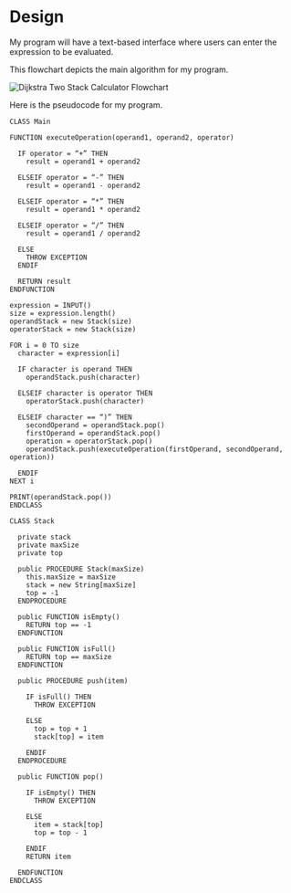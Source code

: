 # Design

My program will have a text-based interface where users can enter the expression to be evaluated.

This flowchart depicts the main algorithm for my program.

![Dijkstra Two Stack Calculator Flowchart](https://github.com/user-attachments/assets/963fdb6f-5be1-4ed3-8d33-69343e168a44)

Here is the pseudocode for my program.

`CLASS Main`  

`FUNCTION executeOperation(operand1, operand2, operator)`  

`  IF operator = “+” THEN`  
`    result = operand1 + operand2`  

`  ELSEIF operator = “-” THEN`  
`    result = operand1 - operand2`  

`  ELSEIF operator = “*” THEN`  
`    result = operand1 * operand2`  

`  ELSEIF operator = “/” THEN`  
`    result = operand1 / operand2`  

`  ELSE`  
`    THROW EXCEPTION`  
`  ENDIF`  

`  RETURN result`  
`ENDFUNCTION`  

`expression = INPUT()`  
`size = expression.length()`  
`operandStack = new Stack(size)`  
`operatorStack = new Stack(size)`  

`FOR i = 0 TO size`  
`  character = expression[i]`  

`  IF character is operand THEN`  
`    operandStack.push(character)`  

`  ELSEIF character is operator THEN`  
`    operatorStack.push(character)`  

`  ELSEIF character == “)” THEN`  
`    secondOperand = operandStack.pop()`  
`    firstOperand = operandStack.pop()`  
`    operation = operatorStack.pop()`  
`    operandStack.push(executeOperation(firstOperand, secondOperand, operation))`  

`  ENDIF`  
`NEXT i`  

`PRINT(operandStack.pop())`  
`ENDCLASS`  

`CLASS Stack`  

`  private stack`  
`  private maxSize`  
`  private top` 

`  public PROCEDURE Stack(maxSize)`  
`    this.maxSize = maxSize`  
`    stack = new String[maxSize]`  
`    top = -1`  
`  ENDPROCEDURE`

`  public FUNCTION isEmpty()`  
`    RETURN top == -1`  
`  ENDFUNCTION`  

`  public FUNCTION isFull()`  
`    RETURN top == maxSize`  
`  ENDFUNCTION`  

`  public PROCEDURE push(item)`  

`    IF isFull() THEN`  
`      THROW EXCEPTION`  

`    ELSE`  
`      top = top + 1`  
`      stack[top] = item`  

`    ENDIF`  
`  ENDPROCEDURE`  

`  public FUNCTION pop()`  

`    IF isEmpty() THEN`  
`      THROW EXCEPTION`  

`    ELSE`  
`      item = stack[top]`  
`      top = top - 1`    

`    ENDIF`  
`    RETURN item`  

`  ENDFUNCTION`  
`ENDCLASS`  
